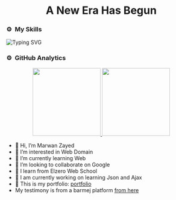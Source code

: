 <h1 align=center>A New Era Has Begun</h1>

<h3> ⚙️ &nbsp;My Skills</h3>

![Typing SVG](https://readme-typing-svg.herokuapp.com?color=%2336BCF7&lines=My+Skills;HTML%2C+CSS%2C+Bootstrap%2C+SASS%2C+JavaScript%2C+Json)

<h3> ⚙️ &nbsp;GitHub Analytics</h3>

<p align="center">
  <a href="https://github.com/marwanzayed">
    <img height="180em" src="https://github-readme-stats.vercel.app/api?username=marwanzayed&show_icons=true&theme=algolia&include_all_commits=true&count_private=true"/>
    <img height="180em" src="https://github-readme-stats.vercel.app/api/top-langs/?username=marwanzayed&layout=compact&langs_count=8&theme=algolia"/>
  </a>
</p>

- 👋 Hi, I’m Marwan Zayed
- 👀 I’m interested in Web Domain
- 🌱 I’m currently learning Web
- 💞️ I’m looking to collaborate on Google
- 🏫 I learn from Elzero Web School
- 🔭 I am currently working on learning Json and Ajax
- 💬 This is my portfolio: [portfolio](https://maro-portfolio.netlify.app/)
- My testimony is from a barmej platform [from here](https://app.barmej.com/user/Marwan-Zayed)



